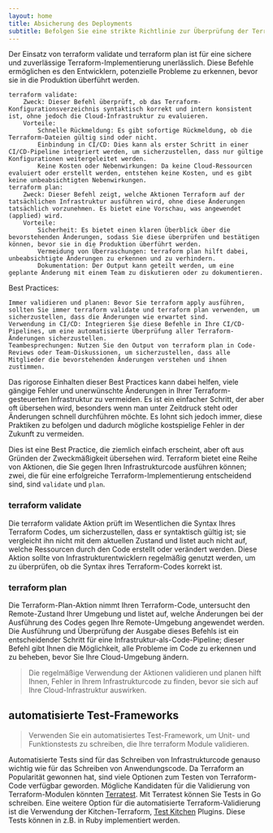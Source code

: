 ```yaml
---
layout: home
title: Absicherung des Deployments
subtitle: Befolgen Sie eine strikte Richtlinie zur Überprüfung der Terraform-Validierung und der Planergebnisse, bevor Sie erlauben, dass Terraform-Änderungen auf eine  Umgebung angewendet werden.
---
```


Der Einsatz von terraform validate und terraform plan ist für eine sichere und zuverlässige Terraform-Implementierung unerlässlich. Diese Befehle ermöglichen es den Entwicklern, potenzielle Probleme zu erkennen, bevor sie in die Produktion überführt werden.

    terraform validate:
        Zweck: Dieser Befehl überprüft, ob das Terraform-Konfigurationsverzeichnis syntaktisch korrekt und intern konsistent ist, ohne jedoch die Cloud-Infrastruktur zu evaluieren.
        Vorteile:
            Schnelle Rückmeldung: Es gibt sofortige Rückmeldung, ob die Terraform-Dateien gültig sind oder nicht.
            Einbindung in CI/CD: Dies kann als erster Schritt in einer CI/CD-Pipeline integriert werden, um sicherzustellen, dass nur gültige Konfigurationen weitergeleitet werden.
            Keine Kosten oder Nebenwirkungen: Da keine Cloud-Ressourcen evaluiert oder erstellt werden, entstehen keine Kosten, und es gibt keine unbeabsichtigten Nebenwirkungen.
    terraform plan:
        Zweck: Dieser Befehl zeigt, welche Aktionen Terraform auf der tatsächlichen Infrastruktur ausführen wird, ohne diese Änderungen tatsächlich vorzunehmen. Es bietet eine Vorschau, was angewendet (applied) wird.
        Vorteile:
            Sicherheit: Es bietet einen klaren Überblick über die bevorstehenden Änderungen, sodass Sie diese überprüfen und bestätigen können, bevor sie in die Produktion überführt werden.
            Vermeidung von Überraschungen: terraform plan hilft dabei, unbeabsichtigte Änderungen zu erkennen und zu verhindern.
            Dokumentation: Der Output kann geteilt werden, um eine geplante Änderung mit einem Team zu diskutieren oder zu dokumentieren.

Best Practices:

    Immer validieren und planen: Bevor Sie terraform apply ausführen, sollten Sie immer terraform validate und terraform plan verwenden, um sicherzustellen, dass die Änderungen wie erwartet sind.
    Verwendung in CI/CD: Integrieren Sie diese Befehle in Ihre CI/CD-Pipelines, um eine automatisierte Überprüfung aller Terraform-Änderungen sicherzustellen.
    Teambesprechungen: Nutzen Sie den Output von terraform plan in Code-Reviews oder Team-Diskussionen, um sicherzustellen, dass alle Mitglieder die bevorstehenden Änderungen verstehen und ihnen zustimmen.

Das rigorose Einhalten dieser Best Practices kann dabei helfen, viele gängige Fehler und unerwünschte Änderungen in Ihrer Terraform-gesteuerten Infrastruktur zu vermeiden. Es ist ein einfacher Schritt, der aber oft übersehen wird, besonders wenn man unter Zeitdruck steht oder Änderungen schnell durchführen möchte. Es lohnt sich jedoch immer, diese Praktiken zu befolgen und dadurch mögliche kostspielige Fehler in der Zukunft zu vermeiden.


Dies ist eine Best Practice, die ziemlich einfach erscheint, aber oft aus Gründen der Zweckmäßigkeit übersehen wird. Terraform bietet eine Reihe von Aktionen, die Sie gegen Ihren Infrastrukturcode ausführen können; zwei, die für eine erfolgreiche Terraform-Implementierung entscheidend sind, sind `validate` und `plan`.

### terraform validate

Die terraform validate Aktion prüft im Wesentlichen die Syntax Ihres Terraform Codes, um sicherzustellen, dass er syntaktisch gültig ist; sie vergleicht ihn nicht mit dem aktuellen Zustand und listet auch nicht auf, welche Ressourcen durch den Code erstellt oder verändert werden. Diese Aktion sollte von Infrastrukturentwicklern regelmäßig genutzt werden, um zu überprüfen, ob die Syntax ihres Terraform-Codes korrekt ist.

### terraform plan

Die Terraform-Plan-Aktion nimmt Ihren Terraform-Code, untersucht den Remote-Zustand Ihrer Umgebung und listet auf, welche Änderungen bei der Ausführung des Codes gegen Ihre Remote-Umgebung angewendet werden. Die Ausführung und Überprüfung der Ausgabe dieses Befehls ist ein entscheidender Schritt für eine Infrastruktur-als-Code-Pipeline; dieser Befehl gibt Ihnen die Möglichkeit, alle Probleme im Code zu erkennen und zu beheben, bevor Sie Ihre Cloud-Umgebung ändern.

>Die regelmäßige Verwendung der Aktionen validieren und planen hilft Ihnen, Fehler in Ihrem Infrastrukturcode zu finden, bevor sie sich auf Ihre Cloud-Infrastruktur auswirken.


## automatisierte Test-Frameworks

>Verwenden Sie ein automatisiertes Test-Framework, um Unit- und Funktionstests zu schreiben, die Ihre terraform Module validieren.


Automatisierte Tests sind für das Schreiben von Infrastrukturcode genauso wichtig wie für das Schreiben von Anwendungscode. Da Terraform an Popularität gewonnen hat, sind viele Optionen zum Testen von Terraform-Code verfügbar geworden. Mögliche Kandidaten für die Validierung von Terraform-Modulen könnten [Terratest](https://terratest.gruntwork.io/). Mit Terratest können Sie Tests in Go schreiben. Eine weitere Option für die automatisierte Terraform-Validierung ist die Verwendung der Kitchen-Terraform, [Test Kitchen](https://github.com/test-kitchen/test-kitchen) Plugins. Diese Tests können in z.B. in Ruby implementiert werden.

